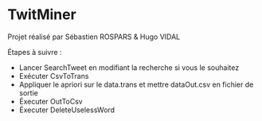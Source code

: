 # TwitMiner

Projet réalisé par Sébastien ROSPARS & Hugo VIDAL

Étapes à suivre :
  - Lancer SearchTweet en modifiant la recherche si vous le souhaitez
  - Exécuter CsvToTrans
  - Appliquer le apriori sur le data.trans et mettre dataOut.csv en fichier de sortie
  - Éxecuter OutToCsv
  - Éxecuter DeleteUselessWord

